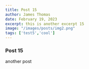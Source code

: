```yaml
---
title: Post 15
author: James Thomas
date: February 19, 2023
excerpt: this is another excerpt 15
image: "/images/posts/img2.png"
tags: ['test5','cool']
---
```

### Post 15

another post